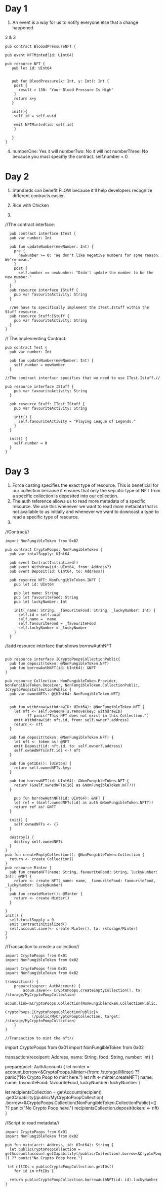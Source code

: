 

# Day 1


1. An event is a way for us to notify everyone else that a change happened. 


2 & 3 

```cadence
pub contract BlooodPressureNFT {

pub event NFTMinted(id: UInt64)

pub resource NFT {
   pub let id: UInt64
   

   pub fun BloodPressure(x: Int, y: Int): Int {
    post {
      result > 130: "Your Blood Pressure Is High"
    }
    return x+y
   }
   
   init(){
    self.id = self.uuid
    
    emit NFTMinted(id: self.id)
    }

   }
}
```

4.  numberOne: Yes it will
    numberTwo: No it will not
    numberThree: No because you must specifiy the contract. self.number = 0
    
    
    
# Day 2

1. Standards can benefit FLOW because it'll help developers recognize different contracts easier. 
2. Rice with Chicken 

3. 



//The contract interface:

```cadence
  pub contract interface ITest {
  pub var number: Int
  
  pub fun updateNumber(newNumber: Int) {
    pre {
      newNumber >= 0: "We don't like negative numbers for some reason. We're mean."
    }
    post {
      self.number == newNumber: "Didn't update the number to be the new number."
    }
  }
  pub resource interface IStuff {
    pub var favouriteActivity: String
  }

  //We have to specifically implement the ITest.Istuff within the Stuff resource. 
  pub resource Stuff:IStuff {
    pub var favouriteActivity: String
  }
}
```

// The Implementing Contract:
```cadence
pub contract Test {
  pub var number: Int
  
  pub fun updateNumber(newNumber: Int) {
    self.number = newNumber
  }

//The contract interfacr specifies that we need to use ITest.Istuff.//

pub resource interface IStuff {
    pub var favouriteActivity: String
  }
  
  pub resource Stuff: ITest.IStuff {
    pub var favouriteActivity: String

    init() {
      self.favouriteActivity = "Playing League of Legends."
    }
  }

  init() {
    self.number = 0
  }
}
```


# Day 3

1. Force casting specifies the exact type of resource. This is beneficial for our collection because it ensures that only the sepcific type of NFT from a specific collection is deposited into our collection. 
2. The auth reference allows us to read more metadata of a specific resource. We use this whenever we want to read more metadata that is not available to us initially and whenever we want to downcast a type to read a specific type of resource.
3.

//Contract//
``` cadence
import NonFungibleToken from 0x02

pub contract CryptoPoops: NonFungibleToken {
  pub var totalSupply: UInt64

  pub event ContractInitialized()
  pub event Withdraw(id: UInt64, from: Address?)
  pub event Deposit(id: UInt64, to: Address?)

  pub resource NFT: NonFungibleToken.INFT {
    pub let id: UInt64

    pub let name: String
    pub let favouriteFood: String
    pub let luckyNumber: Int

    init(_name: String, _favouriteFood: String, _luckyNumber: Int) {
      self.id = self.uuid
      self.name = _name
      self.favouriteFood = _favouriteFood
      self.luckyNumber = _luckyNumber
    }
  }
```

//add resource interface that shows borrowAuthNFT
  
  ```cadence
  
  pub resource interface ICryptoPoopsCollectionPublic{
    pub fun deposit(token: @NonFungibleToken.NFT)
    pub fun borrowAuthNFT(id: UInt64): &NFT
  }

  pub resource Collection: NonFungibleToken.Provider, NonFungibleToken.Receiver, NonFungibleToken.CollectionPublic, ICryptoPoopsCollectionPublic {
    pub var ownedNFTs: @{UInt64: NonFungibleToken.NFT}


    pub fun withdraw(withdrawID: UInt64): @NonFungibleToken.NFT {
      let nft <- self.ownedNFTs.remove(key: withdrawID) 
            ?? panic("This NFT does not exist in this Collection.")
      emit Withdraw(id: nft.id, from: self.owner?.address)
      return <- nft
    }

    pub fun deposit(token: @NonFungibleToken.NFT) {
      let nft <- token as! @NFT
      emit Deposit(id: nft.id, to: self.owner?.address)
      self.ownedNFTs[nft.id] <-! nft
    }

    pub fun getIDs(): [UInt64] {
      return self.ownedNFTs.keys
    }

    pub fun borrowNFT(id: UInt64): &NonFungibleToken.NFT {
      return (&self.ownedNFTs[id] as &NonFungibleToken.NFT?)!
    }

      pub fun borrowAuthNFT(id: UInt64): &NFT {
      let ref = (&self.ownedNFTs[id] as auth &NonFungibleToken.NFT?)!
      return ref as! &NFT
    }

    init() {
      self.ownedNFTs <- {}
    }

    destroy() {
      destroy self.ownedNFTs
    }
  }
  pub fun createEmptyCollection(): @NonFungibleToken.Collection {
    return <- create Collection()
  }
  pub resource Minter {
    pub fun createNFT(name: String, favouriteFood: String, luckyNumber: Int): @NFT {
      return <- create NFT(_name: name, _favouriteFood: favouriteFood, _luckyNumber: luckyNumber)
    }
    pub fun createMinter(): @Minter {
      return <- create Minter()
    }

  }
  init() {
    self.totalSupply = 0
    emit ContractInitialized()
    self.account.save(<- create Minter(), to: /storage/Minter)
  }
}

```

//Transaction to create a collection//

```cadence
import CryptoPoops from 0x01
import NonFungibleToken from 0x02

import CryptoPoops from 0x01
import NonFungibleToken from 0x02

transaction() {
    prepare(signer: AuthAccount) {
        acoun.save(<- CryptoPoops.createEmptyCollection(), to: /storage/MyCryptoPoopCollection)
        acoun.link<&CryptoPoops.Collection{NonFungibleToken.CollectionPublic,
                                            CryptoPoops.ICryptoPoopsCollectionPublic}>
            (/public/MyCryptoPoopCollection, target: /storage/MyCryptoPoopCollection)
    }
}

//Transaction to mint the nft//
```
import CryptoPoops from 0x01
import NonFungibleToken from 0x02

transaction(receipent: Address, name: String, food: String, number: Int) {

  prepare(acct: AuthAccount) {
    let minter = account.borrow<&CryptoPoops.Minter>(from: /storage/Minter) ?? panic("No Crypto Poop to mint here.")
    let nft <- minter.createNFT(
            name: name,
            favouriteFood: favouriteFood,
            luckyNumber: luckyNumber )
            
   let recipientsCollection = getAccount(recipient)
            .getCapability(/public/MyCryptoPoopCollection)
            .borrow<&CryptoPoops.Collection{NonFungibleToken.CollectionPublic}>()
            ?? panic("No Crypto Poop here.")
        recipientsCollection.deposit(token: <- nft)
}

//Script to read metadata//
```cadence
import CryptoPoops from 0x01
import NonFungibleToken from 0x02

pub fun main(acct: Address, id: UInt64): String {
  let publicCryptoPoopCollection = getAccount(accoun).getCapability(/public/Collection).borrow<&CryptoPoops.Collection{CryptoPoops.ICryptoPoopsCollectionPublic}>() ?? panic("No Crypto Poop here.")

 let nftIDs = publicCryptoPoopCollection.getIDs()
    for id in nftIDs {
    
  return publicCryptoPoopCollection.borrowAuthNFT(id: id).luckyNumber
}
```
